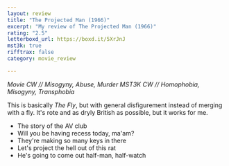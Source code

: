 ```yaml
---
layout: review
title: "The Projected Man (1966)"
excerpt: "My review of The Projected Man (1966)"
rating: "2.5"
letterboxd_url: https://boxd.it/5XrJnJ
mst3k: true
rifftrax: false
category: movie_review

---
```


<i>Movie CW // Misogyny, Abuse, Murder
MST3K CW // Homophobia, Misogyny, Transphobia</i>

This is basically <i>The Fly</i>, but with general disfigurement instead of merging with a fly. It's rote and as dryly British as possible, but it works for me.

* The story of the AV club
* Will you be having recess today, ma'am?
* They're making so many keys in there
* Let's project the hell out of this rat
* He's going to come out half-man, half-watch
